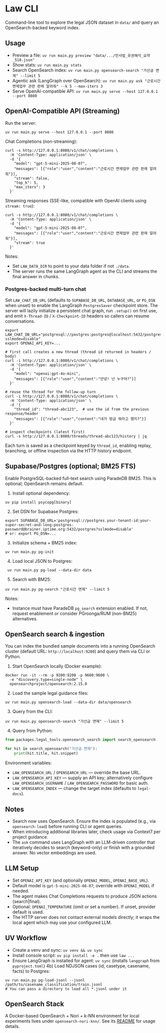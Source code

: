 Law CLI
=======

Command-line tool to explore the legal JSON dataset in `data/` and query an OpenSearch-backed keyword index.

Usage
-----
- Preview a file: `uv run main.py preview "data/.../민사법_유권해석_요약_518.json"`
- Show stats: `uv run main.py stats`
- Search OpenSearch index: `uv run main.py opensearch-search "가산금 면제" --limit 5`
- Agentic ask (LangGraph over OpenSearch): `uv run main.py ask "근로시간 면제업무 관련 판례 알려줘" --k 5 --max-iters 3`
- Serve OpenAI-compatible API: `uv run main.py serve --host 127.0.0.1 --port 8080`

OpenAI-Compatible API (Streaming)
---------------------------------
Run the server:
```
uv run main.py serve --host 127.0.0.1 --port 8080
```

Chat Completions (non-streaming):
```
curl -s http://127.0.0.1:8080/v1/chat/completions \
  -H 'Content-Type: application/json' \
  -d '{
    "model": "gpt-5-mini-2025-08-07",
    "messages": [{"role":"user","content":"근로시간 면제업무 관련 판례 알려줘"}],
    "stream": false,
    "top_k": 5,
    "max_iters": 3
  }'
```

Streaming responses (SSE-like, compatible with OpenAI clients using `stream: true`):
```
curl -s http://127.0.0.1:8080/v1/chat/completions \
  -H 'Content-Type: application/json' \
  -d '{
    "model": "gpt-5-mini-2025-08-07",
    "messages": [{"role":"user","content":"근로시간 면제업무 관련 판례 알려줘"}],
    "stream": true
  }'
```
Notes:
- Set `LAW_DATA_DIR` to point to your data folder if not `./data`.
- The server runs the same LangGraph agent as the CLI and streams the final answer in chunks.

### Postgres-backed multi-turn chat

Set `LAW_CHAT_DB_URL` (defaults to `SUPABASE_DB_URL`, `DATABASE_URL`, or `PG_DSN` when unset) to enable the LangGraph `PostgresSaver` checkpoint store. The server will lazily
initialize a persistent chat graph, run `.setup()` on first use, and emit `X-Thread-ID` / `X-Checkpoint-ID` headers so callers can
resume conversations.

```
export LAW_CHAT_DB_URL="postgresql://postgres:postgres@localhost:5432/postgres?sslmode=disable"
export OPENAI_API_KEY=...

# first call creates a new thread (thread id returned in headers / body)
curl -i http://127.0.0.1:8080/v1/chat/completions \
  -H 'Content-Type: application/json' \
  -d '{
    "model": "openai:gpt-4o-mini",
    "messages": [{"role":"user","content":"안녕! 넌 누구야?"}]
  }'

# reuse the thread for the follow-up turn
curl -i http://127.0.0.1:8080/v1/chat/completions \
  -H 'Content-Type: application/json' \
  -d '{
    "thread_id": "thread-abc123",  # use the id from the previous response/header
    "messages": [{"role":"user","content":"내가 방금 뭐라고 했지?"}]
  }'

# inspect checkpoints (latest first)
curl -s http://127.0.0.1:8080/threads/thread-abc123/history | jq
```

Each turn is saved as a checkpoint keyed by `thread_id`, enabling replay, branching, or offline inspection via the HTTP history
endpoint.

Supabase/Postgres (optional; BM25 FTS)
-------------------------------------
Enable PostgreSQL-backed full-text search using ParadeDB BM25. This is optional; OpenSearch remains default.

1) Install optional dependency:
```
uv pip install psycopg[binary]
```

2) Set DSN for Supabase Postgres:
```
export SUPABASE_DB_URL='postgresql://postgres.your-tenant-id:your-super-secret-and-long-postgres-password@brainer.iptime.org:5432/postgres?sslmode=disable'
# or: export PG_DSN=...
```

3) Initialize schema + BM25 index:
```
uv run main.py pg-init
```

4) Load local JSON to Postgres:
```
 uv run main.py pg-load --data-dir data
```

5) Search with BM25:
```
uv run main.py pg-search "근로시간 면제" --limit 5
```

Notes:
- Instance must have ParadeDB `pg_search` extension enabled. If not, request enablement or consider PGroonga/RUM (non-BM25) alternatives.

OpenSearch search & ingestion
-----------------------------
You can index the bundled sample documents into a running OpenSearch cluster (default URL: `http://localhost:9200`) and query them via CLI or Python.

1) Start OpenSearch locally (Docker example):
```
docker run -it --rm -p 9200:9200 -p 9600:9600 \
  -e "discovery.type=single-node" \
  opensearchproject/opensearch:2.15.0
```

2) Load the sample legal guidance files:
```
uv run main.py opensearch-load --data-dir data/opensearch
```

3) Query from the CLI:
```
uv run main.py opensearch-search "가산금 면제" --limit 5
```

4) Query from Python:
```python
from packages.legal_tools.opensearch_search import search_opensearch

for hit in search_opensearch("가산금 면제"):
    print(hit.title, hit.snippet)
```

Environment variables:
- `LAW_OPENSEARCH_URL` / `OPENSEARCH_URL` — override the base URL.
- `LAW_OPENSEARCH_API_KEY` — supply an API key; alternatively configure `LAW_OPENSEARCH_USERNAME` / `LAW_OPENSEARCH_PASSWORD` for basic auth.
- `LAW_OPENSEARCH_INDEX` — change the target index (defaults to `legal-docs`).


Notes
-----
- Search now uses OpenSearch. Ensure the index is populated (e.g., via `opensearch-load`) before running CLI or agent queries.
- When introducing additional libraries later, check usage via Context7 per project guidance.
 - The `ask` command uses LangGraph with an LLM-driven controller that iteratively decides to search (keyword-only) or finish with a grounded answer. No vector embeddings are used.

LLM Setup
---------
- Set `OPENAI_API_KEY` (and optionally `OPENAI_MODEL`, `OPENAI_BASE_URL`).
- Default model is `gpt-5-mini-2025-08-07`; override with `OPENAI_MODEL` if needed.
- The agent makes Chat Completions requests to produce JSON actions (search|final).
- Optional: `OPENAI_TEMPERATURE` (omit or set a number). If unset, provider default is used.
 - The HTTP server does not contact external models directly; it wraps the local agent which may use your configured LLM.

UV Workflow
-----------
- Create a venv and sync: `uv venv && uv sync`
- Install console script: `uv pip install -e .` then use `law ...`
- Ensure LangGraph is installed for agent: `uv sync` (installs `langgraph` from `pyproject.toml`)
4b) Load NDJSON cases (id, casetype, casename, facts) to Postgres:
```
uv run main.py pg-load-jsonl --jsonl /path/to/casename_classification/train.jsonl
# You can pass a directory to load all *.jsonl under it
```

OpenSearch Stack
----------------
A Docker-based OpenSearch + Nori + k-NN environment for local experiments lives under `opensearch-nori-knn/`. See its [README](opensearch-nori-knn/README.md) for usage details.
